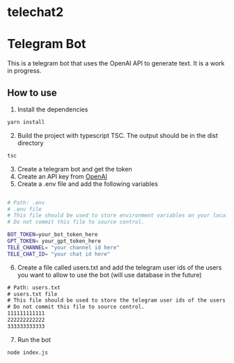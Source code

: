 # telechat2

# Telegram Bot

This is a telegram bot that uses the OpenAI API to generate text. It is a work in progress.

## How to use

1. Install the dependencies

```bash
yarn install
```

2. Build the project with typescript TSC. The output should be in the dist directory

```bash
tsc
```

3. Create a telegram bot and get the token
4. Create an API key from [OpenAI](https://platform.openai.com/api-keys)
5. Create a .env file and add the following variables

```bash

# Path: .env
# .env file
# This file should be used to store environment variables on your local machine.
# Do not commit this file to source control.

BOT_TOKEN=your_bot_token_here
GPT_TOKEN= your_gpt_token_here
TELE_CHANNEL= "your channel id here"
TELE_CHAT_ID= "your chat id here"

```

6. Create a file called users.txt and add the telegram user ids of the users you want to allow to use the bot (will use database in the future)

```txt
# Path: users.txt
# users.txt file
# This file should be used to store the telegram user ids of the users you want to allow to use the bot.
# Do not commit this file to source control.
111111111111
222222222222
333333333333
```

7. Run the bot

```bash
node index.js
```
